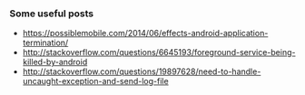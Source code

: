 ### Some useful posts

* https://possiblemobile.com/2014/06/effects-android-application-termination/
* http://stackoverflow.com/questions/6645193/foreground-service-being-killed-by-android
* http://stackoverflow.com/questions/19897628/need-to-handle-uncaught-exception-and-send-log-file
